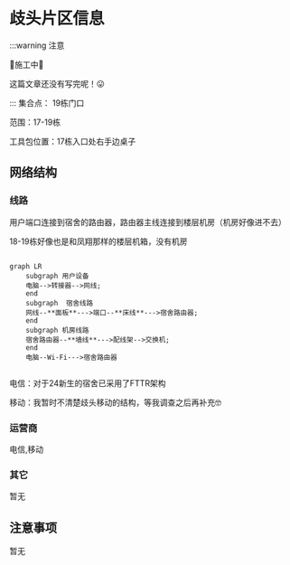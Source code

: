 # 歧头片区信息
:::warning 注意

🚧施工中🚧

这篇文章还没有写完呢！😛

:::
集合点： 19栋门口

范围：17-19栋

工具包位置：17栋入口处右手边桌子
## 网络结构
### 线路
用户端口连接到宿舍的路由器，路由器主线连接到楼层机房（机房好像进不去）

18-19栋好像也是和凤翔那样的楼层机箱，没有机房
```mermaid

graph LR
    subgraph 用户设备
    电脑-->转接器-->网线;
    end
    subgraph  宿舍线路 
    网线--**面板**--->端口--**床线**--->宿舍路由器;
    end
    subgraph 机房线路
    宿舍路由器--**墙线**--->配线架-->交换机;
    end
    电脑--Wi-Fi--->宿舍路由器
    
```

电信：对于24新生的宿舍已采用了FTTR架构


移动：我暂时不清楚歧头移动的结构，等我调查之后再补充🤓
### 运营商
电信,移动
### 其它
暂无
## 注意事项
暂无
